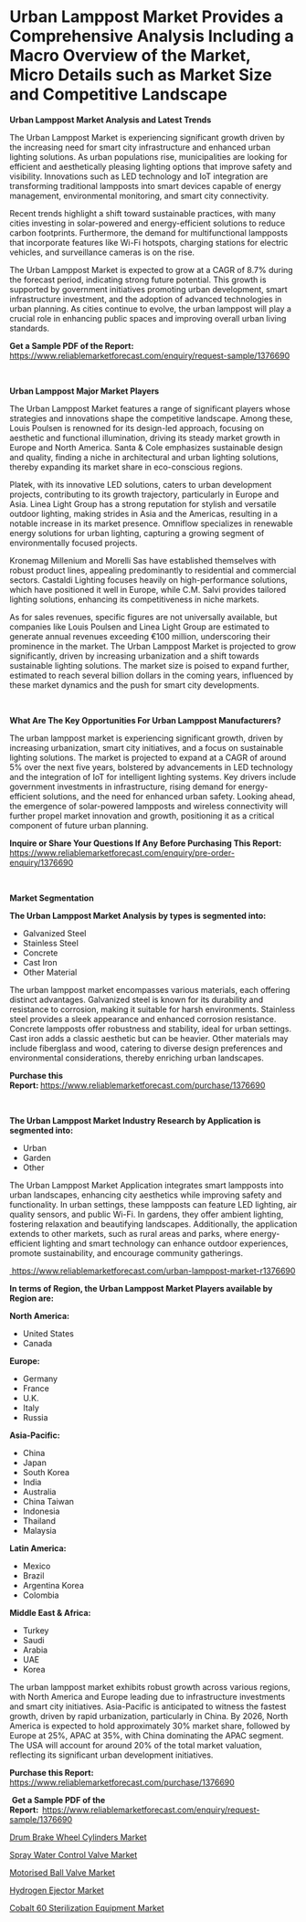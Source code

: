 <p><h1>Urban Lamppost Market Provides a Comprehensive Analysis Including a Macro Overview of the Market, Micro Details such as Market Size and Competitive Landscape</h1></p><p><strong>Urban Lamppost Market Analysis and Latest Trends</strong></p>
<p><p>The Urban Lamppost Market is experiencing significant growth driven by the increasing need for smart city infrastructure and enhanced urban lighting solutions. As urban populations rise, municipalities are looking for efficient and aesthetically pleasing lighting options that improve safety and visibility. Innovations such as LED technology and IoT integration are transforming traditional lampposts into smart devices capable of energy management, environmental monitoring, and smart city connectivity.</p><p>Recent trends highlight a shift toward sustainable practices, with many cities investing in solar-powered and energy-efficient solutions to reduce carbon footprints. Furthermore, the demand for multifunctional lampposts that incorporate features like Wi-Fi hotspots, charging stations for electric vehicles, and surveillance cameras is on the rise.</p><p>The Urban Lamppost Market is expected to grow at a CAGR of 8.7% during the forecast period, indicating strong future potential. This growth is supported by government initiatives promoting urban development, smart infrastructure investment, and the adoption of advanced technologies in urban planning. As cities continue to evolve, the urban lamppost will play a crucial role in enhancing public spaces and improving overall urban living standards.</p></p>
<p><strong>Get a Sample PDF of the Report:&nbsp;</strong> <a href="https://www.reliablemarketforecast.com/enquiry/request-sample/1376690?utm_campaign=2932&utm_medium=2&utm_source=Github&utm_content=ia&utm_term=28032025&utm_id=urban-lamppost">https://www.reliablemarketforecast.com/enquiry/request-sample/1376690</a></p>
<p>&nbsp;</p>
<p><strong>Urban Lamppost Major Market Players</strong></p>
<p><p>The Urban Lamppost Market features a range of significant players whose strategies and innovations shape the competitive landscape. Among these, Louis Poulsen is renowned for its design-led approach, focusing on aesthetic and functional illumination, driving its steady market growth in Europe and North America. Santa & Cole emphasizes sustainable design and quality, finding a niche in architectural and urban lighting solutions, thereby expanding its market share in eco-conscious regions.</p><p>Platek, with its innovative LED solutions, caters to urban development projects, contributing to its growth trajectory, particularly in Europe and Asia. Linea Light Group has a strong reputation for stylish and versatile outdoor lighting, making strides in Asia and the Americas, resulting in a notable increase in its market presence. Omniflow specializes in renewable energy solutions for urban lighting, capturing a growing segment of environmentally focused projects.</p><p>Kronemag Millenium and Morelli Sas have established themselves with robust product lines, appealing predominantly to residential and commercial sectors. Castaldi Lighting focuses heavily on high-performance solutions, which have positioned it well in Europe, while C.M. Salvi provides tailored lighting solutions, enhancing its competitiveness in niche markets.</p><p>As for sales revenues, specific figures are not universally available, but companies like Louis Poulsen and Linea Light Group are estimated to generate annual revenues exceeding €100 million, underscoring their prominence in the market. The Urban Lamppost Market is projected to grow significantly, driven by increasing urbanization and a shift towards sustainable lighting solutions. The market size is poised to expand further, estimated to reach several billion dollars in the coming years, influenced by these market dynamics and the push for smart city developments.</p></p>
<p>&nbsp;</p>
<p><strong>What Are The Key Opportunities For Urban Lamppost Manufacturers?</strong></p>
<p><p>The urban lamppost market is experiencing significant growth, driven by increasing urbanization, smart city initiatives, and a focus on sustainable lighting solutions. The market is projected to expand at a CAGR of around 5% over the next five years, bolstered by advancements in LED technology and the integration of IoT for intelligent lighting systems. Key drivers include government investments in infrastructure, rising demand for energy-efficient solutions, and the need for enhanced urban safety. Looking ahead, the emergence of solar-powered lampposts and wireless connectivity will further propel market innovation and growth, positioning it as a critical component of future urban planning.</p></p>
<p><strong>Inquire or Share Your Questions If Any Before Purchasing This Report:</strong> <a href="https://www.reliablemarketforecast.com/enquiry/pre-order-enquiry/1376690?utm_campaign=2932&utm_medium=2&utm_source=Github&utm_content=ia&utm_term=28032025&utm_id=urban-lamppost">https://www.reliablemarketforecast.com/enquiry/pre-order-enquiry/1376690</a></p>
<p>&nbsp;</p>
<p><strong>Market Segmentation</strong></p>
<p><strong>The Urban Lamppost Market Analysis by types is segmented into:</strong></p>
<p><ul><li>Galvanized Steel</li><li>Stainless Steel</li><li>Concrete</li><li>Cast Iron</li><li>Other Material</li></ul></p>
<p><p>The urban lamppost market encompasses various materials, each offering distinct advantages. Galvanized steel is known for its durability and resistance to corrosion, making it suitable for harsh environments. Stainless steel provides a sleek appearance and enhanced corrosion resistance. Concrete lampposts offer robustness and stability, ideal for urban settings. Cast iron adds a classic aesthetic but can be heavier. Other materials may include fiberglass and wood, catering to diverse design preferences and environmental considerations, thereby enriching urban landscapes.</p></p>
<p><strong>Purchase this Report:&nbsp;</strong><a href="https://www.reliablemarketforecast.com/purchase/1376690?utm_campaign=2932&utm_medium=2&utm_source=Github&utm_content=ia&utm_term=28032025&utm_id=urban-lamppost">https://www.reliablemarketforecast.com/purchase/1376690</a></p>
<p>&nbsp;</p>
<p><strong>The Urban Lamppost Market Industry Research by Application is segmented into:</strong></p>
<p><ul><li>Urban</li><li>Garden</li><li>Other</li></ul></p>
<p><p>The Urban Lamppost Market Application integrates smart lampposts into urban landscapes, enhancing city aesthetics while improving safety and functionality. In urban settings, these lampposts can feature LED lighting, air quality sensors, and public Wi-Fi. In gardens, they offer ambient lighting, fostering relaxation and beautifying landscapes. Additionally, the application extends to other markets, such as rural areas and parks, where energy-efficient lighting and smart technology can enhance outdoor experiences, promote sustainability, and encourage community gatherings.</p></p>
<p><a href="https://www.reliablemarketforecast.com/urban-lamppost-market-r1376690?utm_campaign=2932&utm_medium=2&utm_source=Github&utm_content=ia&utm_term=28032025&utm_id=urban-lamppost">&nbsp;https://www.reliablemarketforecast.com/urban-lamppost-market-r1376690</a></p>
<p><strong>In terms of Region, the Urban Lamppost Market Players available by Region are:</strong></p>
<p>
    <p> <strong> North America: </strong>
        <ul>
            <li>United States</li>
            <li>Canada</li>
        </ul>
        </p> 
    <p> <strong> Europe: </strong>
        <ul>
            <li>Germany</li>
            <li>France</li>
            <li>U.K.</li>
            <li>Italy</li>
            <li>Russia</li>
        </ul>
        </p> 
    <p> <strong> Asia-Pacific: </strong>
        <ul>
            <li>China</li>
            <li>Japan</li>
            <li>South Korea</li>
            <li>India</li>
            <li>Australia</li>
            <li>China Taiwan</li>
            <li>Indonesia</li>
            <li>Thailand</li>
            <li>Malaysia</li>
        </ul>
        </p> 
    <p> <strong> Latin America: </strong>
        <ul>
            <li>Mexico</li>
            <li>Brazil</li>
            <li>Argentina Korea</li>
            <li>Colombia</li>
        </ul>
        </p> 
    <p> <strong> Middle East & Africa: </strong>
        <ul>
            <li>Turkey</li>
            <li>Saudi</li>
            <li>Arabia</li>
            <li>UAE</li>
            <li>Korea</li>
        </ul>
    </p>
    </p>
<p><p>The urban lamppost market exhibits robust growth across various regions, with North America and Europe leading due to infrastructure investments and smart city initiatives. Asia-Pacific is anticipated to witness the fastest growth, driven by rapid urbanization, particularly in China. By 2026, North America is expected to hold approximately 30% market share, followed by Europe at 25%, APAC at 35%, with China dominating the APAC segment. The USA will account for around 20% of the total market valuation, reflecting its significant urban development initiatives.</p></p>
<p><strong>Purchase this Report: </strong><a href="https://www.reliablemarketforecast.com/purchase/1376690?utm_campaign=2932&utm_medium=2&utm_source=Github&utm_content=ia&utm_term=28032025&utm_id=urban-lamppost">https://www.reliablemarketforecast.com/purchase/1376690</a></p>
<p>&nbsp;<strong>Get a Sample PDF of the Report:&nbsp;&nbsp;</strong><a href="https://www.reliablemarketforecast.com/enquiry/request-sample/1376690?utm_campaign=2932&utm_medium=2&utm_source=Github&utm_content=ia&utm_term=28032025&utm_id=urban-lamppost">https://www.reliablemarketforecast.com/enquiry/request-sample/1376690</a></p>
<p><strong></strong></p>
<p><p><a href="https://www.linkedin.com/pulse/in-depth-analysis-drum-brake-wheel-cylinders-market-growth-pzlpe?utm_campaign=2932&utm_medium=2&utm_source=Github&utm_content=ia&utm_term=28032025&utm_id=urban-lamppost">Drum Brake Wheel Cylinders Market</a></p><p><a href="https://www.linkedin.com/pulse/spray-water-control-valve-market-transformation-comparative-pfz7e?utm_campaign=2932&utm_medium=2&utm_source=Github&utm_content=ia&utm_term=28032025&utm_id=urban-lamppost">Spray Water Control Valve Market</a></p><p><a href="https://www.linkedin.com/pulse/motorised-ball-valve-market-size-forecast-anticipated-117-cagr-0csje?utm_campaign=2932&utm_medium=2&utm_source=Github&utm_content=ia&utm_term=28032025&utm_id=urban-lamppost">Motorised Ball Valve Market</a></p><p><a href="https://www.linkedin.com/pulse/investment-opportunities-hydrogen-ejector-sector-risk-analysis-xfmue?utm_campaign=2932&utm_medium=2&utm_source=Github&utm_content=ia&utm_term=28032025&utm_id=urban-lamppost">Hydrogen Ejector Market</a></p><p><a href="https://www.linkedin.com/pulse/cobalt-60-sterilization-equipment-market-analysis-from-ryice?utm_campaign=2932&utm_medium=2&utm_source=Github&utm_content=ia&utm_term=28032025&utm_id=urban-lamppost">Cobalt 60 Sterilization Equipment Market</a></p></p>